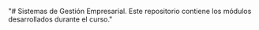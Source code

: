 "# Sistemas de Gestión Empresarial. Este repositorio contiene los módulos desarrollados durante el curso." 
